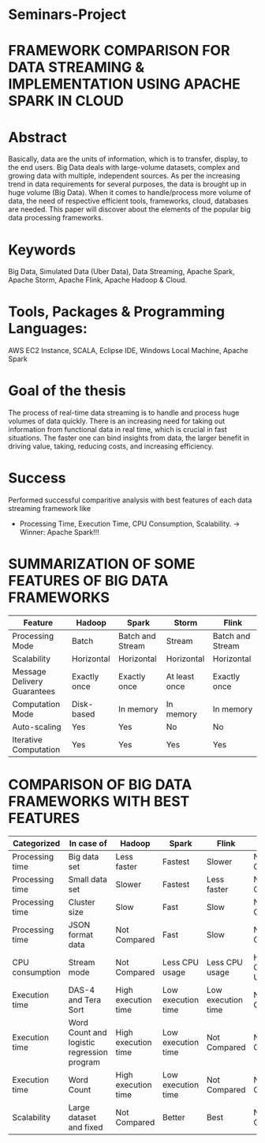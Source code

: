 # Seminars-Project

# FRAMEWORK COMPARISON FOR DATA STREAMING & IMPLEMENTATION USING APACHE SPARK IN CLOUD

# Abstract
Basically, data are the units of information, which is to transfer, display, to the end users. Big Data deals with large-volume datasets, complex and growing data with multiple, independent sources. As per the increasing trend in data requirements for several purposes, the data is brought up in huge volume (Big Data). When it comes to handle/process more volume of data, the need of respective efficient tools, frameworks, cloud, databases are needed. This paper will discover about the elements of the popular big data processing frameworks.

# Keywords
Big Data, Simulated Data (Uber Data), Data Streaming, Apache Spark, Apache Storm, Apache Flink, Apache Hadoop & Cloud.

# Tools, Packages & Programming Languages:
AWS EC2 Instance, SCALA, Eclipse IDE, Windows Local Machine, Apache Spark

# Goal of the thesis
The process of real-time data streaming is to handle and process huge volumes of data quickly. There is an increasing need for taking out information from functional data in real time, which is crucial in fast situations. The faster one can bind insights from data, the larger benefit in driving value, taking, reducing costs, and increasing efficiency.

# Success
Performed successful comparitive analysis with best features of each data streaming framework like 
* Processing Time, Execution Time, CPU Consumption, Scalability.
-> Winner: Apache Spark!!!

# SUMMARIZATION OF SOME FEATURES OF BIG DATA FRAMEWORKS

| Feature | Hadoop | Spark | Storm | Flink |
|---|---|---|---|---|
| Processing Mode | Batch | Batch and Stream | Stream | Batch and Stream |
| Scalability | Horizontal | Horizontal | Horizontal | Horizontal |
| Message Delivery Guarantees | Exactly once | Exactly once | At least once | Exactly once |
| Computation Mode | Disk-based | In memory | In memory | In memory |
| Auto-scaling | Yes | Yes | No | No |
| Iterative Computation | Yes | Yes | Yes | Yes |

# COMPARISON OF BIG DATA FRAMEWORKS WITH BEST FEATURES
| Categorized                       | In case of              | Hadoop       | Spark       | Flink      | Storm             |
|-----------------------------------|-------------------------|--------------|-------------|------------|-------------------|
| Processing time                   | Big data set            | Less faster  | Fastest     | Slower     | Not Compared      |
| Processing time                   | Small data set          | Slower       | Fastest     | Less faster| Not Compared      |
| Processing time                   | Cluster size            | Slow         | Fast        | Slow       | Not Compared      |
| Processing time                   | JSON format data        | Not Compared | Fast        | Slow       | Not Compared      |
| CPU consumption                   | Stream mode             | Not Compared | Less CPU usage | Less CPU usage | Highest CPU Usage |
| Execution time                    | DAS-4 and Tera Sort     | High execution time | Low execution time | Low execution time | Not Compared |
| Execution time                    | Word Count and logistic regression program | High execution time | Low execution time | Not Compared | Not Compared |
| Execution time                    | Word Count              | High execution time | Low execution time | Not Compared | Not Compared |
| Scalability                       | Large dataset and fixed | Not Compared | Better      | Best       | Not Compared      |


